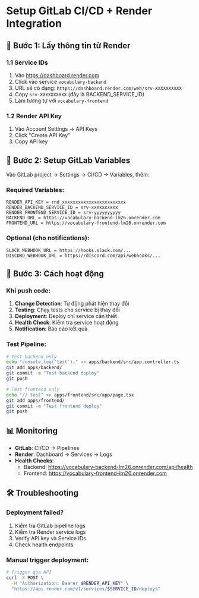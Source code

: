 # Setup GitLab CI/CD + Render Integration

## 🔧 Bước 1: Lấy thông tin từ Render

### 1.1 Service IDs
1. Vào https://dashboard.render.com
2. Click vào service `vocabulary-backend`
3. URL sẽ có dạng: `https://dashboard.render.com/web/srv-XXXXXXXXXX`
4. Copy `srv-XXXXXXXXXX` (đây là BACKEND_SERVICE_ID)
5. Làm tương tự với `vocabulary-frontend`

### 1.2 Render API Key
1. Vào Account Settings → API Keys
2. Click "Create API Key"
3. Copy API key

## 🚀 Bước 2: Setup GitLab Variables

Vào GitLab project → Settings → CI/CD → Variables, thêm:

### Required Variables:
```
RENDER_API_KEY = rnd_xxxxxxxxxxxxxxxxxxxxxxxx
RENDER_BACKEND_SERVICE_ID = srv-xxxxxxxxxx
RENDER_FRONTEND_SERVICE_ID = srv-yyyyyyyyyy
BACKEND_URL = https://vocabulary-backend-lm26.onrender.com
FRONTEND_URL = https://vocabulary-frontend-lm26.onrender.com
```

### Optional (cho notifications):
```
SLACK_WEBHOOK_URL = https://hooks.slack.com/...
DISCORD_WEBHOOK_URL = https://discord.com/api/webhooks/...
```

## 🎯 Bước 3: Cách hoạt động

### Khi push code:
1. **Change Detection**: Tự động phát hiện thay đổi
2. **Testing**: Chạy tests cho service bị thay đổi
3. **Deployment**: Deploy chỉ service cần thiết
4. **Health Check**: Kiểm tra service hoạt động
5. **Notification**: Báo cáo kết quả

### Test Pipeline:
```bash
# Test backend only
echo "console.log('test');" >> apps/backend/src/app.controller.ts
git add apps/backend/
git commit -m "Test backend deploy"
git push

# Test frontend only  
echo "// test" >> apps/frontend/src/app/page.tsx
git add apps/frontend/
git commit -m "Test frontend deploy"
git push
```

## 📊 Monitoring

- **GitLab**: CI/CD → Pipelines
- **Render**: Dashboard → Services → Logs
- **Health Checks**: 
  - Backend: https://vocabulary-backend-lm26.onrender.com/api/health
  - Frontend: https://vocabulary-frontend-lm26.onrender.com

## 🛠️ Troubleshooting

### Deployment failed?
1. Kiểm tra GitLab pipeline logs
2. Kiểm tra Render service logs
3. Verify API key và Service IDs
4. Check health endpoints

### Manual trigger deployment:
```bash
# Trigger qua API
curl -X POST \
  -H "Authorization: Bearer $RENDER_API_KEY" \
  "https://api.render.com/v1/services/$SERVICE_ID/deploys"
```
